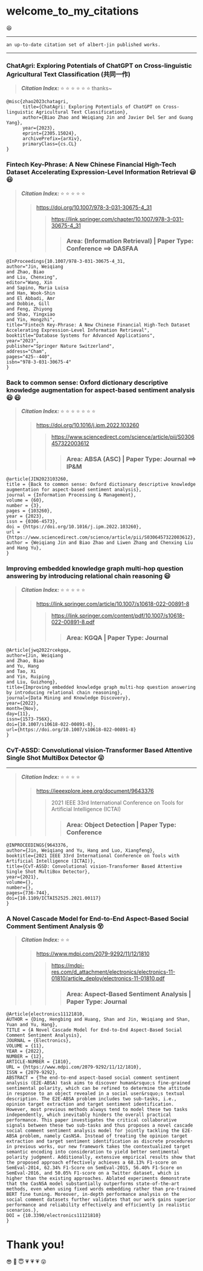 # welcome_to_my_citations 
:laughing:
***
    an up-to-date citation set of albert-jin published works.
***

### ChatAgri: Exploring Potentials of ChatGPT on Cross-linguistic Agricultural Text Classification (共同一作)
> ***Citation Index:*** :star: :star: :star: :star: :star: :star: thanks~
```
@misc{zhao2023chatagri,
      title={ChatAgri: Exploring Potentials of ChatGPT on Cross-linguistic Agricultural Text Classification}, 
      author={Biao Zhao and Weiqiang Jin and Javier Del Ser and Guang Yang},
      year={2023},
      eprint={2305.15024},
      archivePrefix={arXiv},
      primaryClass={cs.CL}
}
```

### Fintech Key-Phrase: A New Chinese Financial High-Tech Dataset Accelerating Expression-Level Information Retrieval :smiley: :smiley:
> ***Citation Index:*** :star: :star: :star: :star: :star:
>> https://doi.org/10.1007/978-3-031-30675-4_31
>>> https://link.springer.com/chapter/10.1007/978-3-031-30675-4_31
>>>> ### Area: (Information Retrieval) | Paper Type: Conference ==> DASFAA

```
@InProceedings{10.1007/978-3-031-30675-4_31,
author="Jin, Weiqiang
and Zhao, Biao
and Liu, Chenxing",
editor="Wang, Xin
and Sapino, Maria Luisa
and Han, Wook-Shin
and El Abbadi, Amr
and Dobbie, Gill
and Feng, Zhiyong
and Shao, Yingxiao
and Yin, Hongzhi",
title="Fintech Key-Phrase: A New Chinese Financial High-Tech Dataset Accelerating Expression-Level Information Retrieval",
booktitle="Database Systems for Advanced Applications",
year="2023",
publisher="Springer Nature Switzerland",
address="Cham",
pages="425--440",
isbn="978-3-031-30675-4"
}
```

### Back to common sense: Oxford dictionary descriptive knowledge augmentation for aspect-based sentiment analysis :smiley: :smiley:
> ***Citation Index:*** :star: :star: :star: :star: :star: :star: :star:
>> https://doi.org/10.1016/j.ipm.2022.103260
>>> https://www.sciencedirect.com/science/article/pii/S0306457322003612
>>>> ### Area: ABSA (ASC) | Paper Type: Journal ==> IP&M

```
@article{JIN2023103260,
title = {Back to common sense: Oxford dictionary descriptive knowledge augmentation for aspect-based sentiment analysis},
journal = {Information Processing & Management},
volume = {60},
number = {3},
pages = {103260},
year = {2023},
issn = {0306-4573},
doi = {https://doi.org/10.1016/j.ipm.2022.103260},
url = {https://www.sciencedirect.com/science/article/pii/S0306457322003612},
author = {Weiqiang Jin and Biao Zhao and Liwen Zhang and Chenxing Liu and Hang Yu},
}
```

### Improving embedded knowledge graph multi-hop question answering by introducing relational chain reasoning :smiley:
> ***Citation Index:*** :star: :star: :star: :star: :star:
>> https://link.springer.com/article/10.1007/s10618-022-00891-8
>>> https://link.springer.com/content/pdf/10.1007/s10618-022-00891-8.pdf
>>>> ### Area: KGQA | Paper Type: Journal
```
@Article{jwq2022rcekgqa,
author={Jin, Weiqiang
and Zhao, Biao
and Yu, Hang
and Tao, Xi
and Yin, Ruiping
and Liu, Guizhong},
title={Improving embedded knowledge graph multi-hop question answering by introducing relational chain reasoning},
journal={Data Mining and Knowledge Discovery},
year={2022},
month={Nov},
day={11},
issn={1573-756X},
doi={10.1007/s10618-022-00891-8},
url={https://doi.org/10.1007/s10618-022-00891-8}
}
```

### CvT-ASSD: Convolutional vision-Transformer Based Attentive Single Shot MultiBox Detector :stuck_out_tongue_winking_eye:
***
> ***Citation Index:*** :star: :star: :star: :star: 
>> https://ieeexplore.ieee.org/document/9643376
>>> 2021 IEEE 33rd International Conference on Tools for Artificial Intelligence (ICTAI)
>>>> ### Area: Object Detection | Paper Type: Conference

```
@INPROCEEDINGS{9643376,  
author={Jin, Weiqiang and Yu, Hang and Luo, Xiangfeng},
booktitle={2021 IEEE 33rd International Conference on Tools with Artificial Intelligence (ICTAI)},
title={CvT-ASSD: Convolutional vision-Transformer Based Attentive Single Shot MultiBox Detector},
year={2021},
volume={},
number={},
pages={736-744},
doi={10.1109/ICTAI52525.2021.00117}
}
```

### A Novel Cascade Model for End-to-End Aspect-Based Social Comment Sentiment Analysis :dizzy_face: 
> ***Citation Index:*** :star: :star:
>> https://www.mdpi.com/2079-9292/11/12/1810
>>> https://mdpi-res.com/d_attachment/electronics/electronics-11-01810/article_deploy/electronics-11-01810.pdf
>>>> ### Area: Aspect-Based Sentiment Analysis | Paper Type: Journal

```
@Article{electronics11121810,
AUTHOR = {Ding, Hengbing and Huang, Shan and Jin, Weiqiang and Shan, Yuan and Yu, Hang},
TITLE = {A Novel Cascade Model for End-to-End Aspect-Based Social Comment Sentiment Analysis},
JOURNAL = {Electronics},
VOLUME = {11},
YEAR = {2022},
NUMBER = {12},
ARTICLE-NUMBER = {1810},
URL = {https://www.mdpi.com/2079-9292/11/12/1810},
ISSN = {2079-9292},
ABSTRACT = {The end-to-end aspect-based social comment sentiment analysis (E2E-ABSA) task aims to discover human&rsquo;s fine-grained sentimental polarity, which can be refined to determine the attitude in response to an object revealed in a social user&rsquo;s textual description. The E2E-ABSA problem includes two sub-tasks, i.e., opinion target extraction and target sentiment identification. However, most previous methods always tend to model these two tasks independently, which inevitably hinders the overall practical performance. This paper investigates the critical collaborative signals between these two sub-tasks and thus proposes a novel cascade social comment sentiment analysis model for jointly tackling the E2E-ABSA problem, namely CasNSA. Instead of treating the opinion target extraction and target sentiment identification as discrete procedures in previous works, our new framework takes the contextualized target semantic encoding into consideration to yield better sentimental polarity judgment. Additionally, extensive empirical results show that the proposed approach effectively achieves a 68.13% F1-score on SemEval-2014, 62.34% F1-Score on SemEval-2015, 56.40% F1-Score on SemEval-2016, and 50.05% F1-score on a Twitter dataset, which is higher than the existing approaches. Ablated experiments demonstrate that the CasNSA model substantially outperforms state-of-the-art methods, even when using fixed words embedding rather than pre-trained BERT fine tuning. Moreover, in-depth performance analysis on the social comment datasets further validates that our work gains superior performance and reliability effectively and efficiently in realistic scenarios.},
DOI = {10.3390/electronics11121810}
}
```

# Thank you!

:sunglasses: :pray: :innocent: :heartpulse: :heartpulse: :heartpulse: 	:stuck_out_tongue_closed_eyes:

